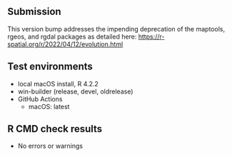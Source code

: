 ## Submission

This version bump addresses the impending deprecation of the maptools, rgeos, and rgdal packages as detailed here: https://r-spatial.org/r/2022/04/12/evolution.html


## Test environments

* local macOS install, R 4.2.2
* win-builder (release, devel, oldrelease)
* GitHub Actions
    + macOS: latest


## R CMD check results

* No errors or warnings

